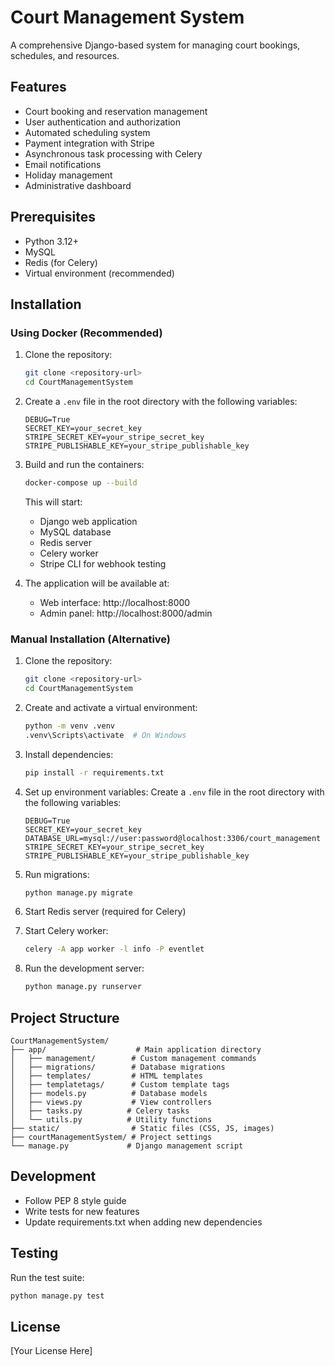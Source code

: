 # Court Management System

A comprehensive Django-based system for managing court bookings, schedules, and resources.

## Features

- Court booking and reservation management
- User authentication and authorization
- Automated scheduling system
- Payment integration with Stripe
- Asynchronous task processing with Celery
- Email notifications
- Holiday management
- Administrative dashboard

## Prerequisites

- Python 3.12+
- MySQL
- Redis (for Celery)
- Virtual environment (recommended)

## Installation

### Using Docker (Recommended)

1. Clone the repository:
   ```bash
   git clone <repository-url>
   cd CourtManagementSystem
   ```

2. Create a `.env` file in the root directory with the following variables:
   ```
   DEBUG=True
   SECRET_KEY=your_secret_key
   STRIPE_SECRET_KEY=your_stripe_secret_key
   STRIPE_PUBLISHABLE_KEY=your_stripe_publishable_key
   ```

3. Build and run the containers:
   ```bash
   docker-compose up --build
   ```

   This will start:
   - Django web application
   - MySQL database
   - Redis server
   - Celery worker
   - Stripe CLI for webhook testing

4. The application will be available at:
   - Web interface: http://localhost:8000
   - Admin panel: http://localhost:8000/admin

### Manual Installation (Alternative)

1. Clone the repository:
   ```bash
   git clone <repository-url>
   cd CourtManagementSystem
   ```

2. Create and activate a virtual environment:
   ```bash
   python -m venv .venv
   .venv\Scripts\activate  # On Windows
   ```

3. Install dependencies:
   ```bash
   pip install -r requirements.txt
   ```

4. Set up environment variables:
   Create a `.env` file in the root directory with the following variables:
   ```
   DEBUG=True
   SECRET_KEY=your_secret_key
   DATABASE_URL=mysql://user:password@localhost:3306/court_management
   STRIPE_SECRET_KEY=your_stripe_secret_key
   STRIPE_PUBLISHABLE_KEY=your_stripe_publishable_key
   ```

5. Run migrations:
   ```bash
   python manage.py migrate
   ```

6. Start Redis server (required for Celery)

7. Start Celery worker:
   ```bash
   celery -A app worker -l info -P eventlet
   ```

8. Run the development server:
   ```bash
   python manage.py runserver
   ```

## Project Structure

```
CourtManagementSystem/
├── app/                    # Main application directory
│   ├── management/        # Custom management commands
│   ├── migrations/        # Database migrations
│   ├── templates/         # HTML templates
│   ├── templatetags/      # Custom template tags
│   ├── models.py          # Database models
│   ├── views.py           # View controllers
│   ├── tasks.py          # Celery tasks
│   └── utils.py          # Utility functions
├── static/                # Static files (CSS, JS, images)
├── courtManagementSystem/ # Project settings
└── manage.py             # Django management script
```

## Development

- Follow PEP 8 style guide
- Write tests for new features
- Update requirements.txt when adding new dependencies

## Testing

Run the test suite:
```bash
python manage.py test
```

## License

[Your License Here]
